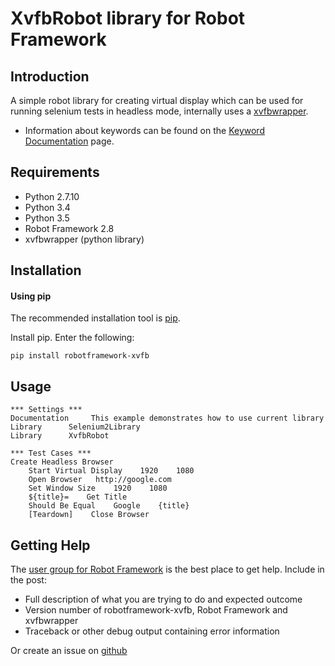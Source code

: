 XvfbRobot library for Robot Framework
==================================================


Introduction
------------

A simple robot library for creating virtual display which can be used for running selenium tests in headless mode, internally uses a [xvfbwrapper](https://pypi.python.org/pypi/xvfbwrapper/0.2.5).

- Information about keywords can be found on the [Keyword Documentation](http://pythonhosted.org/robotframework-xvfb/) page.


Requirements
------------
* Python 2.7.10
* Python 3.4
* Python 3.5
* Robot Framework 2.8 
* xvfbwrapper (python library)

Installation
------------
#### Using pip ####

The recommended installation tool is [pip](http://pip-installer.org).

Install pip.
Enter the following:

    pip install robotframework-xvfb
    
Usage
------------

    *** Settings ***
    Documentation     This example demonstrates how to use current library
    Library      Selenium2Library
    Library      XvfbRobot

    *** Test Cases ***
    Create Headless Browser
        Start Virtual Display    1920    1080
        Open Browser   http://google.com
        Set Window Size    1920    1080
        ${title}=    Get Title
        Should Be Equal    Google    {title}
        [Teardown]    Close Browser
        
Getting Help
------------
The [user group for Robot Framework](http://groups.google.com/group/robotframework-users) is the best place to get help. Include in the post:

- Full description of what you are trying to do and expected outcome
- Version number of robotframework-xvfb, Robot Framework and xvfbwrapper
- Traceback or other debug output containing error information

Or create an issue on [github](https://github.com/drobota/robotframework-xvfb)